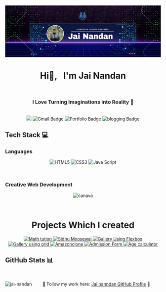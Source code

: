![logo](https://github.com/jai-nandan/Jai-Nandan/blob/main/jainandan%20banner.jpg)
<h1 align="center"> 
  Hi👋, &nbsp; I'm Jai Nandan 
  </h1>
  
</br>

<h3 align="center" style="text-align: center">
  I Love Turning Imaginations into Reality 🚀
</h3>

</br>

<div align="center">
  <a href="https://www.linkedin.com/in/jai-nandan-99054a301?lipi=urn%3Ali%3Apage%3Ad_flagship3_profile_view_base_contact_details%3B34QaQhKrQWydBrRDOzLzPg%3D%3D" target="_blank">
    <img src="https://img.shields.io/badge/linked%20IN-blue?style=for-the-badge&logo=infracost&logoColor=white&logoSize=auto&color=blue" />
  </a>
   <a href="" target="_blank">
    <img src= "https://img.shields.io/badge/GMAIL-lightred?style=for-the-badge&logo=gmail&logoColor=white&logoSize=auto&color=red" alt=" Gmail Badge" />
  </a>
 <a href="#" target="_blank">
    <img src= "https://img.shields.io/badge/Jai%20Nandan%20Portfolio%20-light%20blue?style=for-the-badge&logo=joplin&logoColor=black&logoSize=auto" alt= "Portfolio Badge" />
  </a>

  <a href="#" target="_blank">
    <img src="https://img.shields.io/badge/Blogging%20Website-brown?style=for-the-badge&logo=blogger&logoColor=white&logoSize=auto&color=brown&cacheSeconds=yellow" alt="blogging Badge" />
  </a>
  
  </br>

<h2 align="left">Tech Stack 💻 </h2>

<h3 align="left "> Languages </h3>

![HTML5](https://img.shields.io/badge/HTML-red?style=for-the-badge&logo=html5&logoColor=white&logoSize=auto&color=red&cacheSeconds=yellow)
![CSS3](https://img.shields.io/badge/CSS-blue?style=for-the-badge&logo=css3&logoSize=auto&color=blue&cacheSeconds=yellow)
![Java Script](https://img.shields.io/badge/Java%20Script-yellow?style=for-the-badge&logo=javascript&logoColor=white&logoSize=auto&color=yellow&cacheSeconds=yellow)

</br>

<h3 align="left"> Creative Web Development</h3>

![canava](https://img.shields.io/badge/Canva-red?style=for-the-badge&logo=canva&logoColor=white&logoSize=auto&color=aqua&cacheSeconds=yellow)
</div>
</br>


<h1 align="center"> 
   Projects Which I created 
  </h1>
<div align="center">
<a href="https://github.com/jai-nandan/MATH-" target="_blank">
<img src="https://img.shields.io/badge/MATH%20Tution-blue?style=for-the-badge&logo=flathub" alt=" Math tution">
</a>
<a href="https://github.com/jai-nandan/Sidhumoosewala" target="_blank">
<img src="https://img.shields.io/badge/Sidhu%20%20mooseewal%20Website%20-green?style=for-the-badge&logo=snyk&logoSize=auto&color=light%20green" alt=" Sidhu Moosewal">
</a>
<a href="https://github.com/jai-nandan/Minni-Gallery" target="_blank">
<img src="https://img.shields.io/badge/Gallery%20using%20Flexbox-violet?style=for-the-badge&logo=talos&logoColor=white&logoSize=auto" alt=" Gallery Using Flexbox">
</a>
<a href="https://github.com/jai-nandan/gallery-using-grid-" target="_blank">
<img src="https://img.shields.io/badge/Gallery%20using%20Grid-purple?style=for-the-badge&logo=hal&logoColor=white&logoSize=auto" alt=" Gallery using grid">
</a>
<a href="https://github.com/jai-nandan/Amazon_clone" target="_blank">
<img src="https://img.shields.io/badge/Amazon%20Clone%20-Navy%20blue?style=for-the-badge&logo=amazon&logoColor=white&logoSize=auto&color=red" alt=" Amazonclone">
</a>
<a href="https://github.com/jai-nandan/Admission-Form" target="_blank">
<img src="https://img.shields.io/badge/Admission%20Form-blue?style=for-the-badge&logo=typeorm&logoColor=red&logoSize=auto&color=pink" alt=" Admission Form">
</a>
<a href="https://github.com/jai-nandan/Age-Calculator" target="_blank">
<img src="https://img.shields.io/badge/Age%20Calculator-violet?style=for-the-badge&logo=tailscale&logoColor=red&logoSize=auto&color=black" alt=" Age calculator">
</a>


<h2 align="left"> GitHub Stats 📊 </h2>

</br>

<p><img align="left" src="https://github-readme-stats.vercel.app/api/top-langs?username=jai-nandan&show_icons=true&locale=en&layout=compact" alt="jai-nandan" /></p>

🌟 Follow my work here: [Jai nanndan GitHub Profile](https://github.com/jai-nandan) 🚀
<!--
**jai-nandan/Jai-Nandan** is a ✨ _special_ ✨ repository because its `README.md` (this file) appears on your GitHub profile.

Here are some ideas to get you started:

- 🔭 I’m currently working on ...
- 🌱 I’m currently learning ...
- 👯 I’m looking to collaborate on ...
- 🤔 I’m looking for help with ...
- 💬 Ask me about ...
- 📫 How to reach me: ...
- 😄 Pronouns: ...
- ⚡ Fun fact: ...
-->
